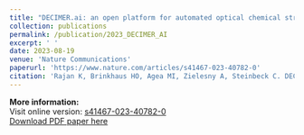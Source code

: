 ```yaml
---
title: "DECIMER.ai: an open platform for automated optical chemical structure identification, segmentation and recognition in scientific publications"
collection: publications
permalink: /publication/2023_DECIMER_AI
excerpt: ' '
date: 2023-08-19
venue: 'Nature Communications'
paperurl: 'https://www.nature.com/articles/s41467-023-40782-0'
citation: 'Rajan K, Brinkhaus HO, Agea MI, Zielesny A, Steinbeck C. DECIMER.ai: an open platform for automated optical chemical structure identification, segmentation and recognition in scientific publications. Nat Commun 14, 5045 (2023)'
---
```


**More information:**  
Visit online version: [s41467-023-40782-0](https://www.nature.com/articles/s41467-023-40782-0)  
[Download PDF paper here](https://iagea.github.io/files/papers/DECIMER_paper.pdf)  
